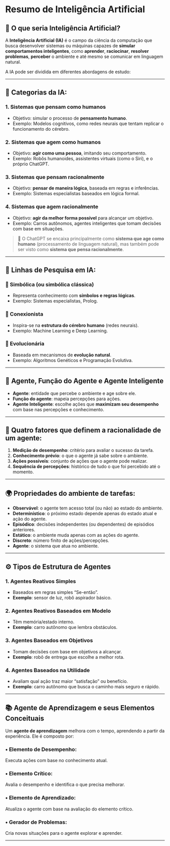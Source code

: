 # Resumo de Inteligência Artificial

## 🤖 O que seria Inteligência Artificial?

A **Inteligência Artificial (IA)** é o campo da ciência da computação que busca desenvolver sistemas ou máquinas capazes de **simular comportamentos inteligentes**, como **aprender**, **raciocinar**, **resolver problemas**, **perceber** o ambiente e até mesmo se comunicar em linguagem natural.

A IA pode ser dividida em diferentes abordagens de estudo:

---

## 📌 Categorias da IA:

### 1. **Sistemas que pensam como humanos**
- Objetivo: simular o processo de **pensamento humano**.
- Exemplo: Modelos cognitivos, como redes neurais que tentam replicar o funcionamento do cérebro.

### 2. **Sistemas que agem como humanos**
- Objetivo: **agir como uma pessoa**, imitando seu comportamento.
- Exemplo: Robôs humanoides, assistentes virtuais (como o Siri), e o próprio ChatGPT.

### 3. **Sistemas que pensam racionalmente**
- Objetivo: **pensar de maneira lógica**, baseada em regras e inferências.
- Exemplo: Sistemas especialistas baseados em lógica formal.

### 4. **Sistemas que agem racionalmente**
- Objetivo: **agir da melhor forma possível** para alcançar um objetivo.
- Exemplo: Carros autônomos, agentes inteligentes que tomam decisões com base em situações.

> 💬 O ChatGPT se encaixa principalmente como **sistema que age como humano** (processamento de linguagem natural), mas também pode ser visto como **sistema que pensa racionalmente**.

---

## 🧬 Linhas de Pesquisa em IA:

### 🔹 Simbólica (ou simbólica clássica)
- Representa conhecimento com **símbolos e regras lógicas**.
- Exemplo: Sistemas especialistas, Prolog.

### 🔹 Conexionista
- Inspira-se na **estrutura do cérebro humano** (redes neurais).
- Exemplo: Machine Learning e Deep Learning.

### 🔹 Evolucionária
- Baseada em mecanismos de **evolução natural**.
- Exemplo: Algoritmos Genéticos e Programação Evolutiva.

---

## 🧠 Agente, Função do Agente e Agente Inteligente

- **Agente**: entidade que percebe o ambiente e age sobre ele.
- **Função do agente**: mapeia percepções para ações.
- **Agente Inteligente**: escolhe ações que **maximizam seu desempenho** com base nas percepções e conhecimento.

---

## 🎯 Quatro fatores que definem a racionalidade de um agente:

1. **Medição de desempenho**: critério para avaliar o sucesso da tarefa.
2. **Conhecimento prévio**: o que o agente já sabe sobre o ambiente.
3. **Ações possíveis**: conjunto de ações que o agente pode realizar.
4. **Sequência de percepções**: histórico de tudo o que foi percebido até o momento.

---

## 🌍 Propriedades do ambiente de tarefas:

- **Observável**: o agente tem acesso total (ou não) ao estado do ambiente.
- **Determinístico**: o próximo estado depende apenas do estado atual e ação do agente.
- **Episódico**: decisões independentes (ou dependentes) de episódios anteriores.
- **Estático**: o ambiente muda apenas com as ações do agente.
- **Discreto**: número finito de ações/percepções.
- **Agente**: o sistema que atua no ambiente.

---

## ⚙️ Tipos de Estrutura de Agentes

### 1. Agentes Reativos Simples
- Baseados em regras simples “Se-então”.
- **Exemplo**: sensor de luz, robô aspirador básico.

### 2. Agentes Reativos Baseados em Modelo
- Têm memória/estado interno.
- **Exemplo**: carro autônomo que lembra obstáculos.

### 3. Agentes Baseados em Objetivos
- Tomam decisões com base em objetivos a alcançar.
- **Exemplo**: robô de entrega que escolhe a melhor rota.

### 4. Agentes Baseados na Utilidade
- Avaliam qual ação traz maior “satisfação” ou benefício.
- **Exemplo**: carro autônomo que busca o caminho mais seguro e rápido.

---

## 📚 Agente de Aprendizagem e seus Elementos Conceituais

Um **agente de aprendizagem** melhora com o tempo, aprendendo a partir da experiência. Ele é composto por:

### • Elemento de Desempenho:
Executa ações com base no conhecimento atual.

### • Elemento Crítico:
Avalia o desempenho e identifica o que precisa melhorar.

### • Elemento de Aprendizado:
Atualiza o agente com base na avaliação do elemento crítico.

### • Gerador de Problemas:
Cria novas situações para o agente explorar e aprender.

---

